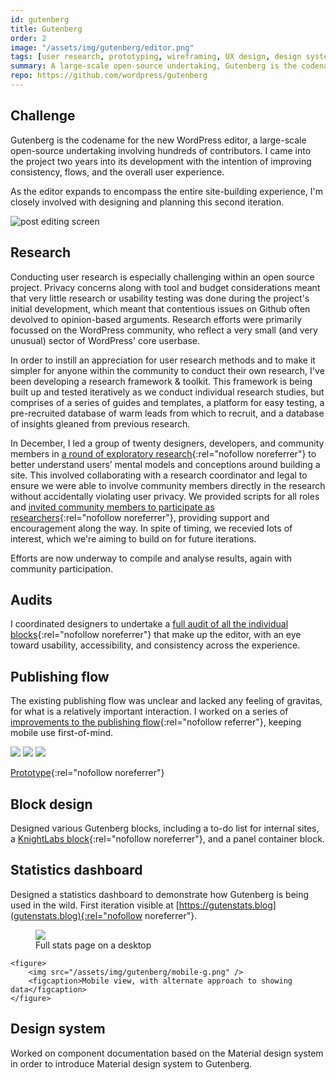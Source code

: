 ```yaml
---
id: gutenberg
title: Gutenberg
order: 2
image: "/assets/img/gutenberg/editor.png"
tags: [user research, prototyping, wireframing, UX design, design systems, documentation, data visualisation]
summary: A large-scale open-source undertaking, Gutenberg is the codename for both a new editor, and a fundamental change to the way that WordPress works.
repo: https://github.com/wordpress/gutenberg
---
```


## Challenge 

Gutenberg is the codename for the new WordPress editor, a large-scale open-source undertaking involving hundreds of contributors. I came into the project two years into its development with the intention of improving consistency, flows, and the overall user experience.

As the editor expands to encompass the entire site-building experience, I'm closely involved with designing and planning this second iteration.

![post editing screen](/assets/img/gutenberg/animated.gif)

## Research

Conducting user research is especially challenging within an open source project. Privacy concerns along with tool and budget considerations meant that very little research or usability testing was done during the project's initial development, which meant that contentious issues on Github often devolved to opinion-based arguments. Research efforts were primarily focussed on the WordPress community, who reflect a very small (and very unusual) sector of WordPress' core userbase.

In order to instill an appreciation for user research methods and to make it simpler for anyone within the community to conduct their own research, I've been developing a research framework & toolkit. This framework is being built up and tested iteratively as we conduct individual research studies, but comprises of a series of guides and templates, a platform for easy testing, a pre-recruited database of warm leads from which to recruit, and a database of insights gleaned from previous research.

In December, I led a group of twenty designers, developers, and community members in [a round of exploratory research](https://make.wordpress.org/design/2018/11/19/two-ways-to-get-involved-in-gutenberg-user-research/){:rel="nofollow noreferrer"} to better understand users’ mental models and conceptions around building a site. This involved collaborating with a research coordinator and legal to ensure we were able to involve community members directly in the research without accidentally violating user privacy. We provided scripts for all roles and [invited community members to participate as researchers](https://make.wordpress.org/design/2018/11/19/two-ways-to-get-involved-in-gutenberg-user-research/){:rel="nofollow noreferrer"}, providing support and encouragement along the way. In spite of timing, we recevied lots of interest, which we're aiming to build on for future iterations.

Efforts are now underway to compile and analyse results, again with community participation.


## Audits

I coordinated designers to undertake a [full audit of all the individual blocks](https://github.com/WordPress/gutenberg/projects/19){:rel="nofollow noreferrer"} that make up the editor, with an eye toward usability, accessibility, and consistency across the experience.

## Publishing flow

The existing publishing flow was unclear and lacked any feeling of gravitas, for what is a relatively important interaction. I worked on a series of [improvements to the publishing flow](https://github.com/WordPress/gutenberg/issues/7602){:rel="nofollow referrer"}, keeping mobile use first-of-mind.


<div class="portfolio-sequence">
	<img src="/assets/img/gutenberg/pubflow1.png" class="noshadow double-width" />
	<img src="/assets/img/gutenberg/pubflow2.png" class="noshadow double-width" />
	<img src="/assets/img/gutenberg/publishing-flow.gif" class="double-height" />
</div>

[Prototype](https://automattic.invisionapp.com/share/DGNHVJ5ZKBC#/){:rel="nofollow noreferrer"}


## Block design

Designed various Gutenberg blocks, including a to-do list for internal sites, a [KnightLabs block](https://github.com/mkaz/juxtapose-block/issues/1){:rel="nofollow noreferrer"}, and a panel container block.

## Statistics dashboard

Designed a statistics dashboard to demonstrate how Gutenberg is being used in the wild. First iteration visible at [https://gutenstats.blog](gutenstats.blog){:rel="nofollow noreferrer"}.

<div class="portfolio-sequence">
	<figure class="double-size">
		<img src="/assets/img/gutenberg/stats-desktop.png" />
		<figcaption>Full stats page on a desktop</figcaption>
	</figure>

	<figure>
		<img src="/assets/img/gutenberg/mobile-g.png" />
		<figcaption>Mobile view, with alternate approach to showing data</figcaption>
	</figure>
</div>

## Design system

Worked on component documentation based on the Material design system in order to introduce Material design system to Gutenberg.
